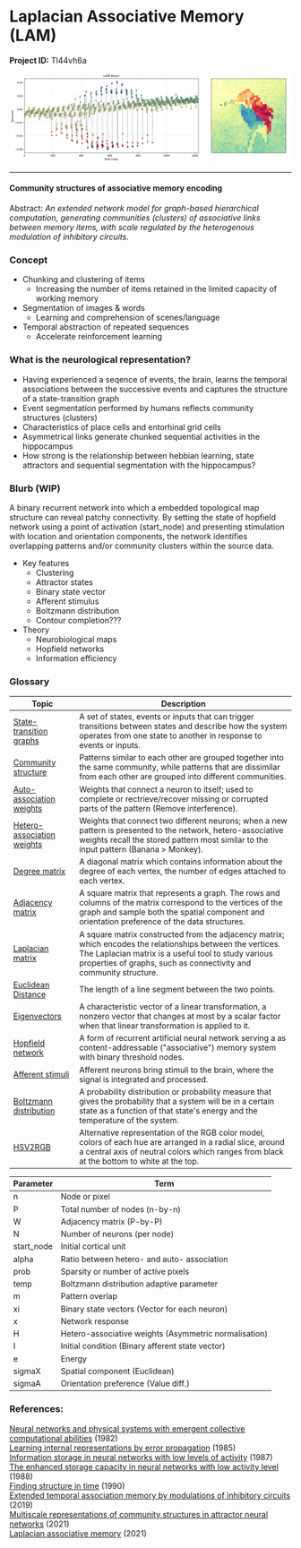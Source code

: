 # Laplacian Associative Memory (LAM)

**Project ID:**  Tl44vh6a

<p align="center">
  <img src="https://github.com/epochlab/LAM/blob/main/sample.png">
</p>

--------------------------------------------------------------------

#### Community structures of associative memory encoding
Abstract: *An extended network model for graph-based hierarchical computation, generating communities (clusters) of associative links between memory items, with scale regulated by the heterogenous modulation of inhibitory circuits.*

### Concept
- Chunking and clustering of items
    - Increasing the number of items retained in the limited capacity of working memory
- Segmentation of images & words
    - Learning and comprehension of scenes/language
- Temporal abstraction of repeated sequences
    - Accelerate reinforcement learning

### What is the neurological representation?
- Having experienced a seqence of events, the brain, learns the temporal associations between the successive events and captures the structure of a state-transition graph
- Event segmentation performed by humans reflects community structures (clusters)
- Characteristics of place cells and entorhinal grid cells
- Asymmetrical links generate chunked sequential activities in the hippocampus
- How strong is the relationship between hebbian learning, state attractors and sequential segmentation with the hippocampus?

### Blurb (WIP)
A binary recurrent network into which a embedded topological map structure can reveal patchy connectivity. By setting the state of hopfield network using a point of activation (start_node) and presenting stimulation with location and orientation components, the network identifies overlapping patterns and/or community clusters within the source data.

- Key features
    - Clustering
    - Attractor states
    - Binary state vector
    - Afferent stimulus
    - Boltzmann distribution
    - Contour completion???
- Theory
    - Neurobiological maps
    - Hopfield networks
    - Information efficiency

### Glossary
Topic | Description
------- | -------
[State-transition graphs](https://en.wikipedia.org/wiki/State_diagram) | A set of states, events or inputs that can trigger transitions between states and describe how the system operates from one state to another in response to events or inputs.
[Community structure](https://en.wikipedia.org/wiki/Community_structure) | Patterns similar to each other are grouped together into the same community, while patterns that are dissimilar from each other are grouped into different communities.
[Auto-association weights](https://en.wikipedia.org/wiki/Autoassociative_memory) |  Weights that connect a neuron to itself; used to complete or rectrieve/recover missing or corrupted parts of the pattern (Remove interference).
[Hetero-association weights](https://en.wikipedia.org/wiki/Autoassociative_memory) | Weights that connect two different neurons; when a new pattern is presented to the network, hetero-associative weights recall the stored pattern most similar to the input pattern (Banana > Monkey).
[Degree matrix](https://en.wikipedia.org/wiki/Degree_matrix) | A diagonal matrix which contains information about the degree of each vertex, the number of edges attached to each vertex.
[Adjacency matrix](https://en.wikipedia.org/wiki/Adjacency_matrix) | A square matrix that represents a graph. The rows and columns of the matrix correspond to the vertices of the graph and sample both the spatial component and orientation preference of the data structures.
[Laplacian matrix](https://en.wikipedia.org/wiki/Laplacian_matrix) | A square matrix constructed from the adjacency matrix; which encodes the relationships between the vertices. The Laplacian matrix is a useful tool to study various properties of graphs, such as connectivity and community structure.
[Euclidean Distance](https://en.wikipedia.org/wiki/Euclidean_distance) | The length of a line segment between the two points.
[Eigenvectors](https://en.wikipedia.org/wiki/Eigenvalues_and_eigenvectors) | A characteristic vector of a linear transformation, a nonzero vector that changes at most by a scalar factor when that linear transformation is applied to it.
[Hopfield network](https://en.wikipedia.org/wiki/Hopfield_network) | A form of recurrent artificial neural network serving a as content-addressable ("associative") memory system with binary threshold nodes.
[Afferent stimuli](https://en.wikipedia.org/wiki/Afferent_nerve_fiber) | Afferent neurons bring stimuli to the brain, where the signal is integrated and processed.
[Boltzmann distribution](https://en.wikipedia.org/wiki/Boltzmann_distribution) | A probability distribution or probability measure that gives the probability that a system will be in a certain state as a function of that state's energy and the temperature of the system.
[HSV2RGB](https://en.wikipedia.org/wiki/HSL_and_HSV) | Alternative representation of the RGB color model, colors of each hue are arranged in a radial slice, around a central axis of neutral colors which ranges from black at the bottom to white at the top.

Parameter | Term
------- | -------
n | Node or pixel
P | Total number of nodes (n-by-n)
W | Adjacency matrix (P-by-P)
N | Number of neurons (per node)
start_node | Initial cortical unit
alpha | Ratio between hetero- and auto- association
prob | Sparsity or number of active pixels
temp | Boltzmann distribution adaptive parameter
m | Pattern overlap
xi | Binary state vectors (Vector for each neuron)
x | Network response
H | Hetero-associative weights (Asymmetric normalisation)
I | Initial condition (Binary afferent state vector)
e | Energy
sigmaX | Spatial component (Euclidean)
sigmaA | Orientation preference (Value diff.)


### References:
[Neural networks and physical systems with emergent collective computational abilities](https://www.researchgate.net/publication/16246447_Neural_Networks_and_Physical_Systems_with_Emergent_Collective_Computational_Abilities) (1982)<br>
[Learning internal representations by error propagation](https://apps.dtic.mil/dtic/tr/fulltext/u2/a164453.pdf) (1985)<br>
[Information storage in neural networks with low levels of activity](https://sci-hub.ru/10.1103/PhysRevA.35.2293) (1987)<br>
[The enhanced storage capacity in neural networks with low activity level](https://sci-hub.ru/10.1209/0295-5075/6/2/002) (1988)<br>
[Finding structure in time](http://psych.colorado.edu/~kimlab/Elman1990.pdf) (1990)<br>
[Extended temporal association memory by modulations of inhibitory circuits](https://journals.aps.org/prl/pdf/10.1103/PhysRevLett.123.078101) (2019)<br>
[Multiscale representations of community structures in attractor neural networks](https://www.ncbi.nlm.nih.gov/pmc/articles/PMC8412329/pdf/pcbi.1009296.pdf) (2021)<br>
[Laplacian associative memory](https://github.com/TatsuyaHaga/laplacian_associative_memory_codes/tree/v1.0.1) (2021)
